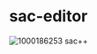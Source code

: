 # sac-editor
![1000186253](https://gist.github.com/user-attachments/assets/d7caec49-c01f-4f92-8c79-822fa7c653a0)
sac++
